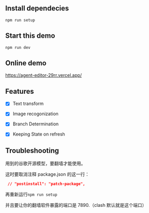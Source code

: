 ## Install dependecies

`npm run setup`

## Start this demo

`npm run dev`

## Online demo

https://agent-editor-29rr.vercel.app/

## Features

- [x] Text transform

- [x] Image recogonization

- [x] Branch Determination

- [x] Keeping State on refresh

## Troubleshooting

用到的谷歌开源模型，要翻墙才能使用。

这时要取消注释 package.json 的这一行：

```json
 // "postinstall": "patch-package",
```

再重新运行`npm run setup`

并且要让你的翻墙软件暴露的端口是 7890.（clash 默认就是这个端口）
